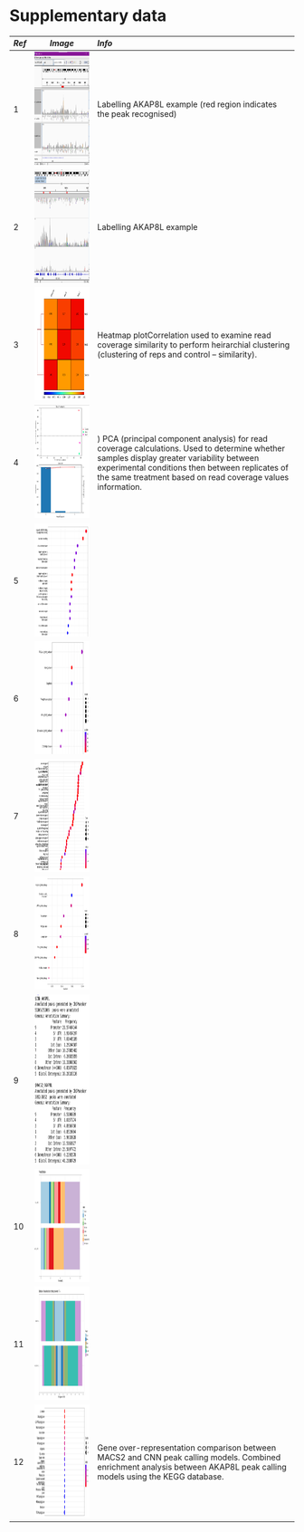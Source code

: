 # Supplementary data

*Ref* | *Image* | *Info* |
|:--|:--:|:--|
1 |<img src="pics/1.png" width="400" height="200">| Labelling AKAP8L example (red region indicates the peak recognised)
2 |<img src="pics/2.png" width="400" height="200">| Labelling AKAP8L example
3 |<img src="pics/3.png" width="200" height="200">| Heatmap plotCorrelation used to examine read coverage similarity to perform heirarchial clustering (clustering of reps and control – similarity).
4 |<img src="pics/4.png" width="300" height="200">| ) PCA (principal component analysis) for read coverage calculations. Used to determine whether samples display greater variability between experimental conditions then between replicates of the same treatment based on read coverage values information.
5 |<img src="pics/5.png" width="200" height="200">|
6 |<img src="pics/6.png" width="200" height="200">|
7 |<img src="pics/7.png" width="200" height="200">|
8 |<img src="pics/8.png" width="200" height="200">|
9 |<img src="pics/9.png" width="200" height="300">|
10 |<img src="pics/10.png" width="300" height="200">|
11 |<img src="pics/11.png" width="300" height="200">|
12 |<img src="pics/12.png" width="400" height="200">| Gene over-representation comparison between MACS2 and CNN peak calling models. Combined enrichment analysis between AKAP8L peak calling models using the KEGG database.
